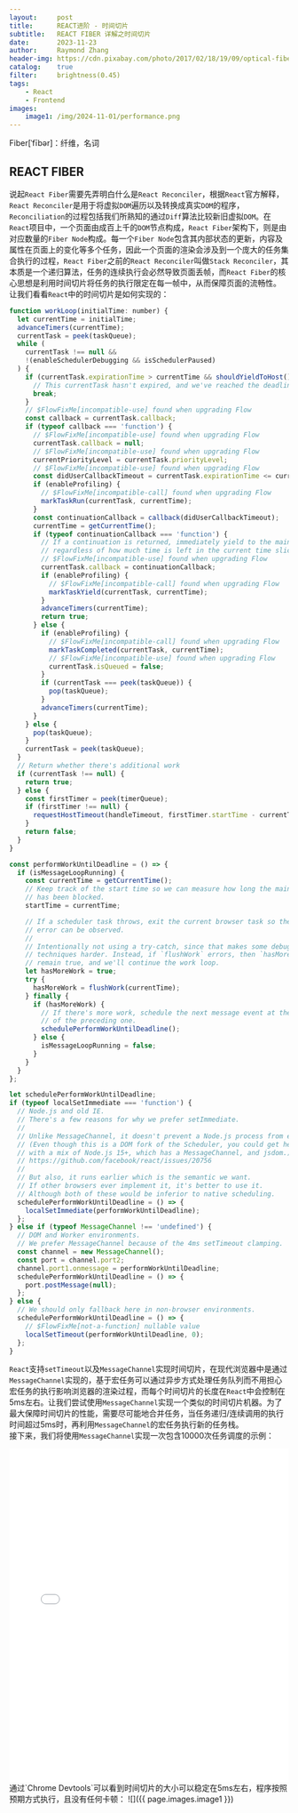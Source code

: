 ```yaml
---
layout:     post
title:      REACT进阶 - 时间切片
subtitle:   REACT FIBER 详解之时间切片
date:       2023-11-23
author:     Raymond Zhang
header-img: https://cdn.pixabay.com/photo/2017/02/18/19/09/optical-fiber-2077976_1280.jpg
catalog:    true
filter:     brightness(0.45)
tags:
    - React
    - Frontend
images:
    image1: /img/2024-11-01/performance.png
---
```


Fiber[ˈfībər]：纤维，名词

## REACT FIBER
说起`React Fiber`需要先弄明白什么是`React Reconciler`，根据`React`官方解释，`React Reconciler`是用于将虚拟`DOM`遍历以及转换成真实`DOM`的程序，`Reconciliation`的过程包括我们所熟知的通过`Diff`算法比较新旧虚拟`DOM`。在`React`项目中，一个页面由成百上千的`DOM`节点构成，`React Fiber`架构下，则是由对应数量的`Fiber Node`构成。每一个`Fiber Node`包含其内部状态的更新，内容及属性在页面上的变化等多个任务，因此一个页面的渲染会涉及到一个庞大的任务集合执行的过程，`React Fiber`之前的`React Reconciler`叫做`Stack Reconciler`，其本质是一个递归算法，任务的连续执行会必然导致页面丢帧，而`React Fiber`的核心思想是利用时间切片将任务的执行限定在每一帧中，从而保障页面的流畅性。
<br>
让我们看看`React`中的时间切片是如何实现的：
```javascript
function workLoop(initialTime: number) {
  let currentTime = initialTime;
  advanceTimers(currentTime);
  currentTask = peek(taskQueue);
  while (
    currentTask !== null &&
    !(enableSchedulerDebugging && isSchedulerPaused)
  ) {
    if (currentTask.expirationTime > currentTime && shouldYieldToHost()) {
      // This currentTask hasn't expired, and we've reached the deadline.
      break;
    }
    // $FlowFixMe[incompatible-use] found when upgrading Flow
    const callback = currentTask.callback;
    if (typeof callback === 'function') {
      // $FlowFixMe[incompatible-use] found when upgrading Flow
      currentTask.callback = null;
      // $FlowFixMe[incompatible-use] found when upgrading Flow
      currentPriorityLevel = currentTask.priorityLevel;
      // $FlowFixMe[incompatible-use] found when upgrading Flow
      const didUserCallbackTimeout = currentTask.expirationTime <= currentTime;
      if (enableProfiling) {
        // $FlowFixMe[incompatible-call] found when upgrading Flow
        markTaskRun(currentTask, currentTime);
      }
      const continuationCallback = callback(didUserCallbackTimeout);
      currentTime = getCurrentTime();
      if (typeof continuationCallback === 'function') {
        // If a continuation is returned, immediately yield to the main thread
        // regardless of how much time is left in the current time slice.
        // $FlowFixMe[incompatible-use] found when upgrading Flow
        currentTask.callback = continuationCallback;
        if (enableProfiling) {
          // $FlowFixMe[incompatible-call] found when upgrading Flow
          markTaskYield(currentTask, currentTime);
        }
        advanceTimers(currentTime);
        return true;
      } else {
        if (enableProfiling) {
          // $FlowFixMe[incompatible-call] found when upgrading Flow
          markTaskCompleted(currentTask, currentTime);
          // $FlowFixMe[incompatible-use] found when upgrading Flow
          currentTask.isQueued = false;
        }
        if (currentTask === peek(taskQueue)) {
          pop(taskQueue);
        }
        advanceTimers(currentTime);
      }
    } else {
      pop(taskQueue);
    }
    currentTask = peek(taskQueue);
  }
  // Return whether there's additional work
  if (currentTask !== null) {
    return true;
  } else {
    const firstTimer = peek(timerQueue);
    if (firstTimer !== null) {
      requestHostTimeout(handleTimeout, firstTimer.startTime - currentTime);
    }
    return false;
  }
}
```
```javascript
const performWorkUntilDeadline = () => {
  if (isMessageLoopRunning) {
    const currentTime = getCurrentTime();
    // Keep track of the start time so we can measure how long the main thread
    // has been blocked.
    startTime = currentTime;

    // If a scheduler task throws, exit the current browser task so the
    // error can be observed.
    //
    // Intentionally not using a try-catch, since that makes some debugging
    // techniques harder. Instead, if `flushWork` errors, then `hasMoreWork` will
    // remain true, and we'll continue the work loop.
    let hasMoreWork = true;
    try {
      hasMoreWork = flushWork(currentTime);
    } finally {
      if (hasMoreWork) {
        // If there's more work, schedule the next message event at the end
        // of the preceding one.
        schedulePerformWorkUntilDeadline();
      } else {
        isMessageLoopRunning = false;
      }
    }
  }
};

let schedulePerformWorkUntilDeadline;
if (typeof localSetImmediate === 'function') {
  // Node.js and old IE.
  // There's a few reasons for why we prefer setImmediate.
  //
  // Unlike MessageChannel, it doesn't prevent a Node.js process from exiting.
  // (Even though this is a DOM fork of the Scheduler, you could get here
  // with a mix of Node.js 15+, which has a MessageChannel, and jsdom.)
  // https://github.com/facebook/react/issues/20756
  //
  // But also, it runs earlier which is the semantic we want.
  // If other browsers ever implement it, it's better to use it.
  // Although both of these would be inferior to native scheduling.
  schedulePerformWorkUntilDeadline = () => {
    localSetImmediate(performWorkUntilDeadline);
  };
} else if (typeof MessageChannel !== 'undefined') {
  // DOM and Worker environments.
  // We prefer MessageChannel because of the 4ms setTimeout clamping.
  const channel = new MessageChannel();
  const port = channel.port2;
  channel.port1.onmessage = performWorkUntilDeadline;
  schedulePerformWorkUntilDeadline = () => {
    port.postMessage(null);
  };
} else {
  // We should only fallback here in non-browser environments.
  schedulePerformWorkUntilDeadline = () => {
    // $FlowFixMe[not-a-function] nullable value
    localSetTimeout(performWorkUntilDeadline, 0);
  };
}
```
`React`支持`setTimeout`以及`MessageChannel`实现时间切片，在现代浏览器中是通过`MessageChannel`实现的，基于宏任务可以通过异步方式处理任务队列而不用担心宏任务的执行影响浏览器的渲染过程，而每个时间切片的长度在`React`中会控制在5ms左右。让我们尝试使用`MessageChannel`实现一个类似的时间切片机器。为了最大保障时间切片的性能，需要尽可能地合并任务，当任务递归/连续调用的执行时间超过5ms时，再利用`MessageChannel`的宏任务执行新的任务栈。
<br>
接下来，我们将使用`MessageChannel`实现一次包含10000次任务调度的示例：
<iframe style="height: 600px; width: 100%; border: none;" src="/examples/time-slicing/"></iframe>
通过`Chrome Devtools`可以看到时间切片的大小可以稳定在5ms左右，程序按照预期方式执行，且没有任何卡顿：
![]({{ page.images.image1 }})